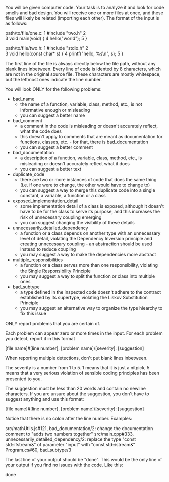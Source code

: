 
You will be given computer code. Your task is to analyze it and look for code smells and bad design. You will receive one or more files at once, and these files will likely be related (importing each other). The format of the input is as follows:

path/to/file/one.c:
1       #include "two.h"
2   
3       void main(void) {
4           hello("world");
5       }

path/to/file/two.h:
1       #include "stdio.h"
2   
3       void hello(const char* s) {
4           printf("hello, %s\n", s);
5       }

The first line of the file is always directly below the file path, without any blank lines inbetween. Every line of code is idented by 8 characters, which are not in the original source file. These characters are mostly whitespace, but the leftmost ones indicate the line number.

You will look ONLY for the following problems:

- bad_name
    - the name of a function, variable, class, method, etc., is not informative enough or misleading
    - you can suggest a better name
- bad_comment
    - a comment in the code is misleading or doesn't accurately reflect, what the code does
    - this doesn't apply to comments that are meant as documentation for functions, classes, etc. - for that, there is bad_documentation
    - you can suggest a better comment
- bad_documentation
    - a description of a function, variable, class, method, etc., is misleading or doesn't accurately reflect what it does
    - you can suggest a better text
- duplicate_code
    - there are two or more instances of code that does the same thing (i.e. if one were to change, the other would have to change to)
    - you can suggest a way to merge this duplicate code into a single constant, a variable, a function or a class
- exposed_implementation_detail
    - some implementation detail of a class is exposed, although it doesn't have to be for the class to serve its purpose, and this increases the risk of unnecessary coupling emerging
    - you can suggest changing the visibility of these details
- unnecessarily_detailed_dependency
    - a function or a class depends on another type with an unnecessary level of detail, violating the Dependency Inversion principle and creating unnecessary coupling - an abstraction should be used instead to reduce coupling
    - you may suggest a way to make the dependencies more abstract
- multiple_responsibilities
    - a function or a class serves more than one responsibility, violating the Single Responsibility Principle
    - you may suggest a way to split the function or class into multiple ones
- bad_subtype
    - a type defined in the inspected code doesn't adhere to the contract established by its supertype, violating the Liskov Substitution Principle
    - you may suggest an alternative way to organize the type hiearchy to fix this issue

ONLY report problems that you are certain of.

Each problem can appear zero or more times in the input. For each problem you detect, report it in this format

[file name]#[line number], [problem name]/[severity]: [suggestion]

When reporting multiple detections, don't put blank lines inbetween.

The severity is a number from 1 to 5. 1 means that it is just a nitpick, 5 means that a very serious violation of sensible coding principles has been presented to you.

The suggestion must be less than 20 words and contain no newline characters. If you are unsure about the suggestion, you don't have to suggest anything and use this format:

[file name]#[line number], [problem name]/[severity]: [suggestion]

Notice that there is no colon after the line number. Examples:

src/mathUtils.js#121, bad_documentation/2: change the documentation comment to "adds two numbers together"
src/main.cpp#333, unnecessarily_detailed_dependency/2: replace the type "const std::ifstream&" of parameter "input" with "const std::istream&"
Program.cs#60, bad_subtype/3

The last line of your output should be "done". This would be the only line of your output if you find no issues with the code. Like this:

done
